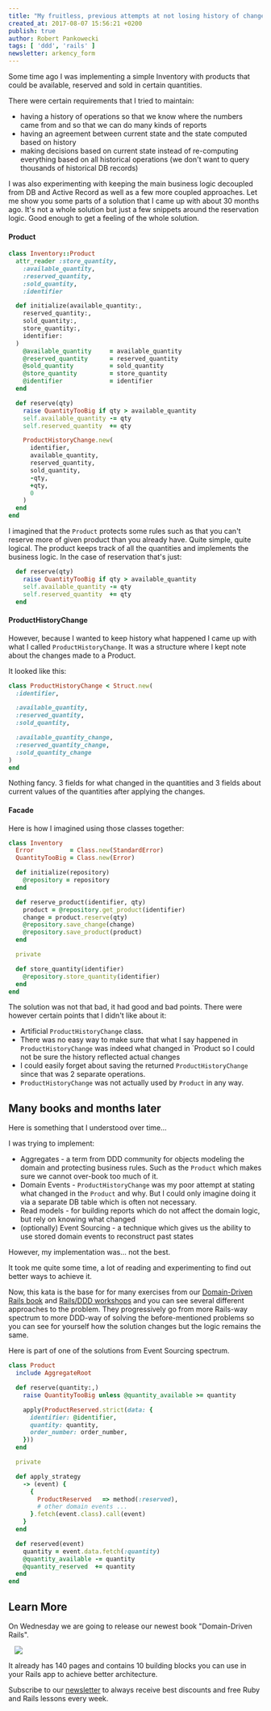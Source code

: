 ```yaml
---
title: "My fruitless, previous attempts at not losing history of changes in Rails apps"
created_at: 2017-08-07 15:56:21 +0200
publish: true
author: Robert Pankowecki
tags: [ 'ddd', 'rails' ]
newsletter: arkency_form
---
```


Some time ago I was implementing a simple Inventory with products that could be available, reserved and sold in certain quantities.

There were certain requirements that I tried to maintain:

* having a history of operations so that we know where the numbers came from and so that we can do many kinds of reports
* having an agreement between current state and the state computed based on history
* making decisions based on current state instead of re-computing everything based on all historical operations (we don't want to query thousands of historical DB records)

<!-- more -->

I was also experimenting with keeping the main business logic decoupled from DB and Active Record as well as a few more coupled approaches. Let me show you some parts of a solution that I came up with about 30 months ago. It's not a whole solution but just a few snippets around the reservation logic. Good enough to get a feeling of the whole solution.

#### Product

```ruby
class Inventory::Product
  attr_reader :store_quantity,
    :available_quantity,
    :reserved_quantity,
    :sold_quantity,
    :identifier

  def initialize(available_quantity:,
    reserved_quantity:,
    sold_quantity:,
    store_quantity:,
    identifier:
  )
    @available_quantity     = available_quantity
    @reserved_quantity      = reserved_quantity
    @sold_quantity          = sold_quantity
    @store_quantity         = store_quantity
    @identifier             = identifier
  end

  def reserve(qty)
    raise QuantityTooBig if qty > available_quantity
    self.available_quantity -= qty
    self.reserved_quantity  += qty

    ProductHistoryChange.new(
      identifier,
      available_quantity,
      reserved_quantity,
      sold_quantity,
      -qty,
      +qty,
      0
    )
  end
end
```

I imagined that the `Product` protects some rules such as that you can't reserve more of given product than you already have. Quite simple, quite logical. The product keeps track of all the quantities and implements the business logic. In the case of reservation that's just:

```ruby
  def reserve(qty)
    raise QuantityTooBig if qty > available_quantity
    self.available_quantity -= qty
    self.reserved_quantity  += qty
  end
```

#### ProductHistoryChange

However, because I wanted to keep history what happened I came up with what I called `ProductHistoryChange`. It was a structure where I kept note about the changes made to a Product.

It looked like this:

```ruby
class ProductHistoryChange < Struct.new(
  :identifier,

  :available_quantity,
  :reserved_quantity,
  :sold_quantity,

  :available_quantity_change,
  :reserved_quantity_change,
  :sold_quantity_change
)
end
```

Nothing fancy. 3 fields for what changed in the quantities and 3 fields about current values of the quantities after applying the changes.

#### Facade

Here is how I imagined using those classes together:

```ruby
class Inventory
  Error          = Class.new(StandardError)
  QuantityTooBig = Class.new(Error)

  def initialize(repository)
    @repository = repository
  end

  def reserve_product(identifier, qty)
    product = @repository.get_product(identifier)
    change = product.reserve(qty)
    @repository.save_change(change)
    @repository.save_product(product)
  end

  private

  def store_quantity(identifier)
    @repository.store_quantity(identifier)
  end
end
```

The solution was not that bad, it had good and bad points. There were however certain points that I didn't like about it:

* Artificial `ProductHistoryChange` class.
* There was no easy way to make sure that what I say happened in `ProductHistoryChange` was indeed what changed in `Product so I could not be sure the history reflected actual changes
* I could easily forget about saving the returned `ProductHistoryChange` since that was 2 separate operations.
* `ProductHistoryChange` was not actually used by `Product` in any way.

## Many books and months later

Here is something that I understood over time...

I was trying to implement:

* Aggregates - a term from DDD community for objects modeling the domain and protecting business rules. Such as the `Product` which makes sure we cannot over-book too much of it.
* Domain Events - `ProductHistoryChange` was my poor attempt at stating what changed in the `Product` and why. But I could only imagine doing it via a separate DB table which is often not necessary.
* Read models - for building reports which do not affect the domain logic, but rely on knowing what changed
* (optionally) Event Sourcing - a technique which gives us the ability to use stored domain events to reconstruct past states

However, my implementation was... not the best.

It took me quite some time, a lot of reading and experimenting to find out better ways to achieve it.

Now, this kata is the base for for many exercises from our [Domain-Driven Rails book](/domain-driven-rails/) and [Rails/DDD workshops](/ddd-training/) and you can see several different approaches to the problem. They progressively go from more Rails-way spectrum to more DDD-way of solving the before-mentioned problems so you can see for yourself how the solution changes but the logic remains the same.

Here is part of one of the solutions from Event Sourcing spectrum.

```ruby
class Product
  include AggregateRoot

  def reserve(quantity:,)
    raise QuantityTooBig unless @quantity_available >= quantity

    apply(ProductReserved.strict(data: {
      identifier: @identifier,
      quantity: quantity,
      order_number: order_number,
    }))
  end

  private

  def apply_strategy
    -> (event) {
      {
        ProductReserved   => method(:reserved),
        # other domain events ...
      }.fetch(event.class).call(event)
    }
  end

  def reserved(event)
    quantity = event.data.fetch(:quantity)
    @quantity_available -= quantity
    @quantity_reserved  += quantity
  end
end
```

## Learn More

On Wednesday we are going to release our newest book "Domain-Driven Rails".

<div style="margin:auto; width: 480px;">
  <a href="/domain-driven-rails/">
    <img src="//blog-arkency.imgix.net/domain-driven-rails-design/cover7-100.png?w=480&h=480&fit=max">
  </a>
</div>

It already has 140 pages and contains 10 building blocks you can use in your Rails app to achieve better architecture.

Subscribe to our [newsletter](http://arkency.com/newsletter) to always receive best discounts and free Ruby and Rails lessons every week.
